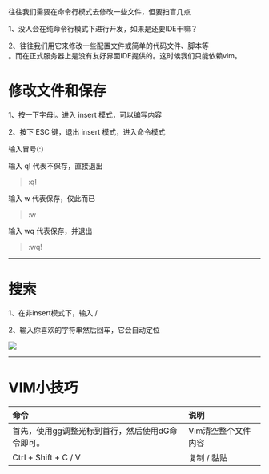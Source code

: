 往往我们需要在命令行模式去修改一些文件，但要扫盲几点

1、没人会在纯命令行模式下进行开发，如果是还要IDE干嘛？

2、往往我们用它来修改一些配置文件或简单的代码文件、脚本等  
。而在正式服务器上是没有友好界面IDE提供的。这时候我们只能依赖vim。

# 修改文件和保存

1、按一下字母i。进入 insert 模式，可以编写内容

2、按下 ESC 键，退出 insert 模式，进入命令模式

输入冒号\(:\)

输入 q! 代表不保存，直接退出

> :q!

输入 w 代表保存，仅此而已

> :w

输入 wq 代表保存，并退出

> :wq!

---

# 搜索

1、在非insert模式下，输入 /

2、输入你喜欢的字符串然后回车，它会自动定位

![](/assets/日445r5454sdfdsf.png)

---

# VIM小技巧

| 命令 | 说明 |
| :--- | :--- |
| 首先，使用gg调整光标到首行，然后使用dG命令即可。 | Vim清空整个文件内容 |
| Ctrl + Shift + C / V | 复制 / 黏贴 |



